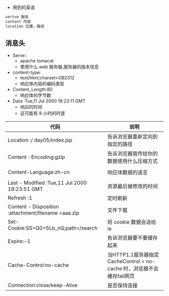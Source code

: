 *   用到的英语

```go
sertve 服务
content 内容
location 位置，路径
```

## 消息头

*   Serve : 
    *   apache tomacat
    *   使用什么 web 服务器,服务器的版本信息
*   content-type:
    *   text/html;charset=GB2312  
    *   响应体内容的编码类型
*   Content_Length:80
    *   响应体的字节数
*   Data :Tue,11 Jul 2000 18:23:11 GMT
    *   响应的时间
    *   这可能有 8 小时的时差

| 代码                                                | 说明                                                         |
| --------------------------------------------------- | ------------------------------------------------------------ |
| Location :/ day05/index.jsp                         | 告诉浏览器重新定向到指定的路径                               |
| Content -Encoding:gzip                              | 告诉浏览器我传给你的数据使用什么压缩方式                     |
|                                                     |                                                              |
| Content-Language:zh-cn                              | 响应体数据的语言                                             |
|                                                     |                                                              |
| Last - Modified :Tue,11 Jul 2000 18:23:51 GMT       | 资源最后被修改的时间                                         |
| Refresh :1                                          | 定时刷新                                                     |
| Content - Disposition :attachment;filename =aaa.zip | 文件下载                                                     |
| Set-Cookie:SS=Q0=5Lb_nQ;path=/search                | 将 cookie 数据会送给 ie                                      |
| Expire:-1                                           | 告诉浏览器要不要缓存起来                                     |
| Cache-Control:no-cache                              | 当HTTP1.1服务器指定 CacheControl = no-cache 时，浏览器不会缓存fail网页 |
| Connection:close/keep-Alive                         | 是否保持连接                                                 |